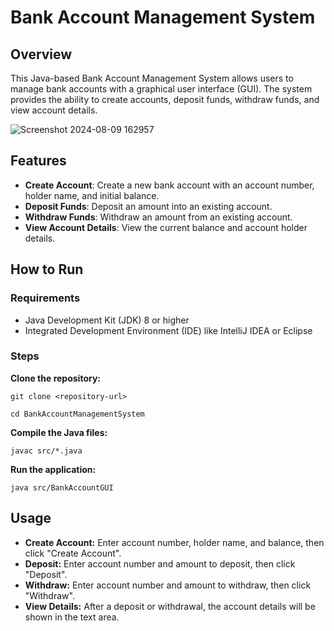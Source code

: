 # Bank Account Management System

## Overview

This Java-based Bank Account Management System allows users to manage bank accounts with a graphical user interface (GUI). The system provides the ability to create accounts, deposit funds, withdraw funds, and view account details.

![Screenshot 2024-08-09 162957](https://github.com/user-attachments/assets/b7a578dd-a973-4d3a-b3d0-117ac265dc3e)

## Features

- **Create Account**: Create a new bank account with an account number, holder name, and initial balance.
- **Deposit Funds**: Deposit an amount into an existing account.
- **Withdraw Funds**: Withdraw an amount from an existing account.
- **View Account Details**: View the current balance and account holder details.

## How to Run

### Requirements

- Java Development Kit (JDK) 8 or higher
- Integrated Development Environment (IDE) like IntelliJ IDEA or Eclipse

### Steps

**Clone the repository:**

``git clone <repository-url>``

``cd BankAccountManagementSystem``

**Compile the Java files:**

``javac src/*.java``

**Run the application:**

``java src/BankAccountGUI``

## Usage

- **Create Account:** Enter account number, holder name, and balance, then click "Create Account".
- **Deposit:** Enter account number and amount to deposit, then click "Deposit".
- **Withdraw:** Enter account number and amount to withdraw, then click "Withdraw".
- **View Details:** After a deposit or withdrawal, the account details will be shown in the text area.
